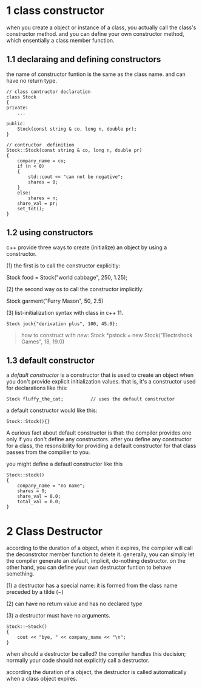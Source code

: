 # 1 class constructor
when you create a object or instance of a class, you actually call the class's constructor method. and you can define your own constructor method, which ensentially a class member function.


## 1.1 declaraing and defining constructors

the name of constructor funtion is the same as the class name. and can have no return type.
~~~
// class contructor declaration
class Stock
{
private:
    ...

public:
    Stock(const string & co, long n, double pr);
}
~~~

~~~
// contructor  definition
Stock::Stock(const string & co, long n, double pr)
{
    company_name = co;
    if (n < 0)
    {
        std::cout << "can not be negative";
        shares = 0;
    }
    else:
        shares = n;
    share_val = pr;
    set_tot();
}
~~~


## 1.2 using constructors
c++ provide three ways to create (initialize) an object by using a constructor.

(1) the first is to call the constructor explicitly:
   
 Stock food = Stock("world cabbage", 250, 1.25);

(2) the second way os to call the constructor implicitly:
   
 Stock garment("Furry Mason", 50, 2.5)


(3) list-initialization syntax with class in c++ 11.

    Stock jock{"derivation plus", 100, 45.0};

>how to construct with *new*:
Stock *pstock = new Stock("Electrshock Games", 18, 19.0)

## 1.3 default constructor

a *default constructor* is a constructor that is used to create an object when you don't provide explicit initialization values. that is, it's a constructor used for declarations like this:
~~~
Stock fluffy_the_cat;          // uses the default constructor
~~~ 

a default constructor would like this:
~~~
Stock::Stock(){}
~~~

A curious fact about default constructor is that: the compiler provides one only if you don't define any constructors. after you define any constructor for a class, the resonsibility for providing a default constructor for that class passes from the compilier to you.

you might define a defautl constructor like this
~~~
Stock::stock()
{
    conpany_name = "no name";
    shares = 0;
    share_val = 0.0;
    total_val = 0.0;
}
~~~


# 2 Class Destructor
according to the duration of a object, when it expires, the compiler will call the deconstrctor member function to delete it. generally, you can simply let the compiler generate an default, implicit, do-nothing destructor. on the other hand, you can define your own destructor funtion to behave something.

(1) a destructor has a special name: it is formed from the class name preceded by a tilde (~)

(2) can have no return value and has no declared type

(3) a destructor must have no arguments.

~~~
Stock::~Stock()
{
    cout << "bye, " << company_name << "\n";
}
~~~


when should a destructor be called? the compiler handles this decision; normally your code should not explicitly call a destructor.

according the duration of a object, the destructor is called automatically when a class object expires.

